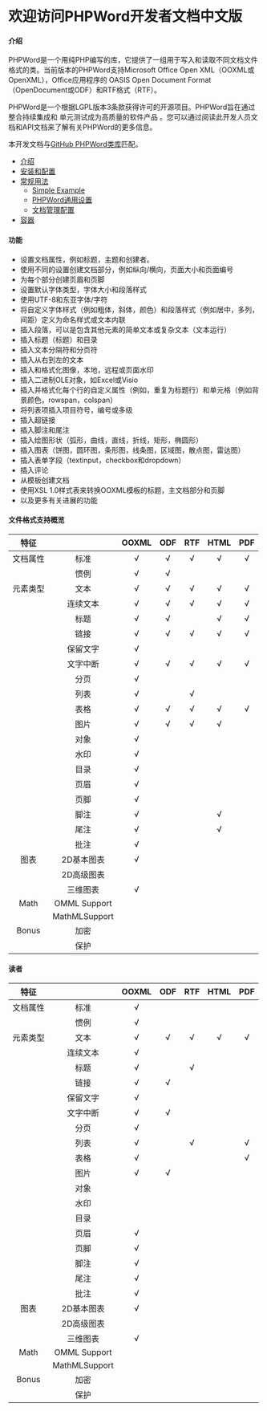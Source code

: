 # 欢迎访问PHPWord开发者文档中文版

#### 介绍

PHPWord是一个用纯PHP编写的库，它提供了一组用于写入和读取不同文档文件格式的类。当前版本的PHPWord支持Microsoft Office Open XML（OOXML或OpenXML），Office应用程序的 OASIS Open Document Format （OpenDocument或ODF）和RTF格式（RTF）。

PHPWord是一个根据LGPL版本3条款获得许可的开源项目。PHPWord旨在通过整合持续集成和 单元测试成为高质量的软件产品 。您可以通过阅读此开发人员文档和API文档来了解有关PHPWord的更多信息。

本开发文档与[GitHub PHPWord类库](https://github.com/imrry/PHPOffice)匹配。

* [介绍](/#/view/introduction)
* [安装和配置](/#/view/)
* [常规用法](/#/view/)
  * [Simple Example](/#/view/)
  * [PHPWord通用设置](/#/view/)
  * [文档管理配置](/#/view/)
* [容器](/#/view/container)

#### 功能
* 设置文档属性，例如标题，主题和创建者。
* 使用不同的设置创建文档部分，例如纵向/横向，页面大小和页面编号
* 为每个部分创建页眉和页脚
* 设置默认字体类型，字体大小和段落样式
* 使用UTF-8和东亚字体/字符
* 将自定义字体样式（例如粗体，斜体，颜色）和段落样式（例如居中，多列，间距）定义为命名样式或文本内联
* 插入段落，可以是包含其他元素的简单文本或复杂文本（文本运行）
* 插入标题（标题）和目录
* 插入文本分隔符和分页符
* 插入从右到左的文本
* 插入和格式化图像，本地，远程或页面水印
* 插入二进制OLE对象，如Excel或Visio
* 插入并格式化每个行的自定义属性（例如，重复为标题行）和单元格（例如背景颜色，rowspan，colspan）
* 将列表项插入项目符号，编号或多级
* 插入超链接
* 插入脚注和尾注
* 插入绘图形状（弧形，曲线，直线，折线，矩形，椭圆形）
* 插入图表（饼图，圆环图，条形图，线条图，区域图，散点图，雷达图）
* 插入表单字段（textinput，checkbox和dropdown）
* 插入评论
* 从模板创建文档
* 使用XSL 1.0样式表来转换OOXML模板的标题，主文档部分和页脚
* 以及更多有关进展的功能

#### 文件格式支持概览

|   特征   |               | OOXML | ODF  | RTF  | HTML | PDF  |
| :------: | :-----------: | :---: | :--: | :--: | :--: | :--: |
| 文档属性 |     标准      |   √   |  √   |  √   |  √   |  √   |
|          |     惯例      |   √   |  √   |      |      |      |
| 元素类型 |     文本      |   √   |  √   |  √   |  √   |  √   |
|          |   连续文本    |   √   |  √   |  √   |  √   |  √   |
|          |     标题      |   √   |  √   |      |  √   |  √   |
|          |     链接      |   √   |  √   |  √   |  √   |  √   |
|          |   保留文字    |   √   |      |      |      |      |
|          |   文字中断    |   √   |  √   |  √   |  √   |  √   |
|          |     分页      |   √   |      |      |      |      |
|          |     列表      |   √   |      |  √   |      |      |
|          |     表格      |   √   |  √   |  √   |  √   |  √   |
|          |     图片      |   √   |  √   |  √   |  √   |      |
|          |     对象      |   √   |      |      |      |      |
|          |     水印      |   √   |      |      |      |      |
|          |     目录      |   √   |      |      |      |      |
|          |     页眉      |   √   |      |      |      |      |
|          |     页脚      |   √   |      |      |      |      |
|          |     脚注      |   √   |      |      |  √   |      |
|          |     尾注      |   √   |      |      |  √   |      |
|          |     批注      |   √   |      |      |      |      |
|   图表   |  2D基本图表   |   √   |      |      |      |      |
|          |  2D高级图表   |       |      |      |      |      |
|          |   三维图表    |   √   |      |      |      |      |
|   Math   | OMML Support  |       |      |      |      |      |
|          | MathMLSupport |       |      |      |      |      |
|  Bonus   |     加密      |       |      |      |      |      |
|          |     保护      |       |      |      |      |      |

#### 读者

|   特征   |               | OOXML | ODF  | RTF  | HTML | PDF  |
| :------: | :-----------: | :---: | :--: | :--: | :--: | :--: |
| 文档属性 |     标准      |   √   |      |      |      |      |
|          |     惯例      |   √   |      |      |      |      |
| 元素类型 |     文本      |   √   |  √   |  √   |  √   |  √   |
|          |   连续文本    |   √   |      |      |      |      |
|          |     标题      |   √   |      |  √   |      |      |
|          |     链接      |   √   |  √   |      |      |      |
|          |   保留文字    |   √   |      |      |      |      |
|          |   文字中断    |   √   |  √   |      |      |      |
|          |     分页      |   √   |      |      |      |      |
|          |     列表      |   √   |      |  √   |      |  √   |
|          |     表格      |   √   |      |      |      |  √   |
|          |     图片      |   √   |  √   |      |      |      |
|          |     对象      |       |      |      |      |      |
|          |     水印      |       |      |      |      |      |
|          |     目录      |       |      |      |      |      |
|          |     页眉      |   √   |      |      |      |      |
|          |     页脚      |   √   |      |      |      |      |
|          |     脚注      |   √   |      |      |      |      |
|          |     尾注      |   √   |      |      |      |      |
|          |     批注      |   √   |      |      |      |      |
|   图表   |  2D基本图表   |   √   |      |      |      |      |
|          |  2D高级图表   |       |      |      |      |      |
|          |   三维图表    |   √   |      |      |      |      |
|   Math   | OMML Support  |       |      |      |      |      |
|          | MathMLSupport |       |      |      |      |      |
|  Bonus   |     加密      |       |      |      |      |      |
|          |     保护      |       |      |      |      |      |
